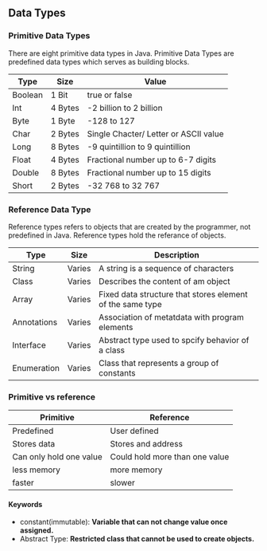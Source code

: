 ## Data Types

### Primitive Data Types

There are eight primitive data types in Java.
Primitive Data Types are predefined data types which serves as building blocks.

Type | Size | Value
------ | ------|----------
Boolean|1 Bit| true or false
Int|4 Bytes|-2 billion to 2 billion
Byte|1 Byte|-128 to 127
Char|2 Bytes| Single Chacter/ Letter or ASCII value
Long|8 Bytes| -9 quintillion to 9 quintillion
Float|4 Bytes| Fractional number up to 6-7 digits
Double|8 Bytes| Fractional number up to 15 digits
Short|2 Bytes| -32 768 to 32 767  


### Reference Data Type

Reference types refers to objects that are created by the programmer, not predefined in Java. Reference types hold the  referance of objects.

Type | Size | Description
------ | ------|----------
String|Varies| A string is a sequence of characters
Class|Varies|Describes the content of am object
Array|Varies | Fixed data structure that stores element of the same type
Annotations|Varies| Association of metatdata with program elements
Interface|Varies| Abstract type used to spcify behavior of a class
Enumeration|Varies| Class that represents a group of constants

### Primitive vs reference

Primitive| Reference
-----------|----------
Predefined | User defined
Stores data | Stores and address
Can only hold one value | Could hold more than one value
less memory | more memory
faster | slower

#### Keywords
- constant(immutable): **Variable that can not change value once assigned.**
- Abstract Type: **Restricted class that cannot be used to create objects.**
